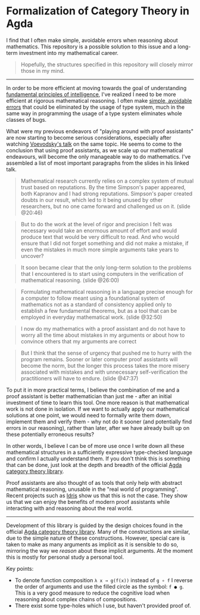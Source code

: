 # Formalization of Category Theory in Agda

I find that I often make simple, avoidable errors when reasoning about mathematics. 
This repository is a possible solution to this issue and a long-term investment into my mathematical career.
> Hopefully, the structures specified in this repository will closely mirror those in my mind.

---

In order to be more efficient at moving towards the goal of understanding [fundamental principles of intelligence](https://www.brunogavranovic.com/about.html), I've realized I need to be more efficient at rigorous mathematical reasoning. I often make [simple, avoidable errors](https://twitter.com/bgavran3/status/1166852731899957249) that could be eliminated by the usage of type system, much in the same way in programming the usage of a type system eliminates whole classes of bugs.

What were my previous endeavors of "playing around with proof assistants" are now starting to become serious considerations, especially after watching [Voevodsky's talk](https://www.youtube.com/watch?v=E9RiR9AcXeE) on the same topic. He seems to come to the conclusion that using proof assistants, as we scale up our mathematical endeavours, will become the only manageable way to do mathematics. I've assembled a list of most important paragraphs from the slides in his linked talk.

> Mathematical research currently relies on a complex system of mutual trust based on reputations. By the time Simpson's paper appeared, both Kapranov and I had strong reputations. Simpson's paper created doubts in our result, which led to it being unused by other researchers, but no one came forward and challenged us on it. (slide @20:46)

> But to do the work at the level of rigor and precision I felt was necessary would take an enormous amount of effort and would produce text that would be very difficult to read. And who would ensure that I did not forget something and did not make a mistake, if even the mistakes in much more simple arguments take years to uncover? 

> It soon became clear that the only long-term solution to the problems that I encountered is to start using computers in the verification of mathematical reasoning. (slide @26:00)

> Formulating mathematical reasoning in a language precise enough for a computer to follow meant using a foundational system of mathematics not as a standard of consistency applied only to establish a few fundamental theorems, but as a tool that can be employed in everyday mathematical work. (slide @32:50)

> I now do my mathematics with a proof assistant and do not have to worry all the time about mistakes in my arguments or about how to convince others that my arguments are correct

> But I think that the sense of urgency that pushed me to hurry with the program remains. Sooner or later computer proof assistants will become the norm, but the longer this process takes the more misery associated with mistakes and with unnecessary self-verification the practitioners will have to endure. (slide @47:37)

To put it in more practical terms, I believe the combination of me and a proof assistant is better mathematician than just me - after an initial investment of time to learn this tool. 
One more reason is that mathematical work is not done in isolation. If we want to actually apply our mathematical solutions at one point, we would need to formally write them down, implement them and verify them - why not do it sooner (and potentially find errors in our reasoning), rather than later, after we have already built up on these potentially erroneous results?

In other words, I believe I can be of more use once I write down all these mathematical structures in a sufficiently expressive type-checked language and confirm I actually understand them. If you don't think this is something that can be done, just look at the depth and breadth of the official [Agda category theory library](https://github.com/agda/agda-categories/tree/master/Categories).

Proof assistants are also thought of as tools that only help with abstract mathematical reasoning, unusable in the "real world of programming". Recent projects such as [Idris](https://www.youtube.com/watch?v=DRq2NgeFcO0) show us that this is not the case. They show us that we can enjoy the benefits of modern proof assistants while interacting with and reasoning about the real world.


---

Development of this library is guided by the design choices found in the official [Agda category theory library](https://github.com/agda/agda-categories/tree/master/Categories).
Many of the constructions are similar, due to the simple nature of these constructions. However, special care is taken to make as many arguments as implicit as it is sensible to do so, mirroring the way we _reason_ about these implicit arguments.
At the moment this is mostly for personal study a personal tool.


Key points:
* To denote function composition `λ x → g(f(x))` instead of `g ∘ f` I reverse the order of arguments and use the filled circle as the symbol: `f ● g`. This is a very good measure to reduce the cognitive load when reasoning about complex chains of compositions.
* There exist some type-holes which I use, but haven't provided proof of.
